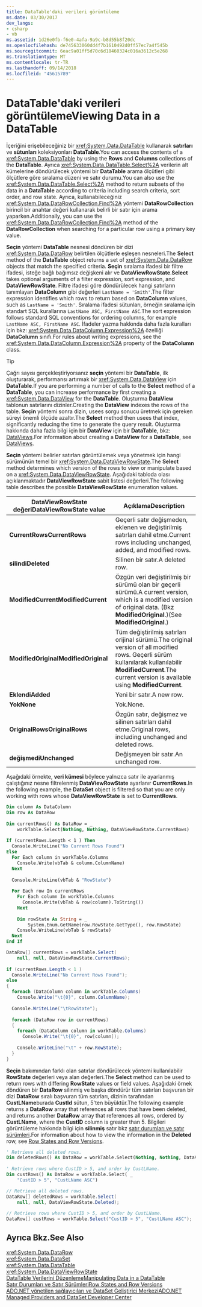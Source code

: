 ```yaml
---
title: DataTable'daki verileri görüntüleme
ms.date: 03/30/2017
dev_langs:
- csharp
- vb
ms.assetid: 1d26e0fb-f6e0-4afa-9a9c-b8d55b8f20dc
ms.openlocfilehash: de745633060dd4f7b1610492d0ff57ec7a4f545b
ms.sourcegitcommit: 6eac9a01ff5d70c6d18460324c016a3612c5e268
ms.translationtype: MT
ms.contentlocale: tr-TR
ms.lasthandoff: 09/14/2018
ms.locfileid: "45615789"
---
```

# <a name="viewing-data-in-a-datatable"></a><span data-ttu-id="7bfbc-102">DataTable'daki verileri görüntüleme</span><span class="sxs-lookup"><span data-stu-id="7bfbc-102">Viewing Data in a DataTable</span></span>
<span data-ttu-id="7bfbc-103">İçeriğini erişebileceğiniz bir <xref:System.Data.DataTable> kullanarak **satırları** ve **sütunları** koleksiyonları **DataTable**.</span><span class="sxs-lookup"><span data-stu-id="7bfbc-103">You can access the contents of a <xref:System.Data.DataTable> by using the **Rows** and **Columns** collections of the **DataTable**.</span></span> <span data-ttu-id="7bfbc-104">Ayrıca <xref:System.Data.DataTable.Select%2A> verilerin alt kümelerine döndürülecek yöntemi bir **DataTable** arama ölçütleri gibi ölçütlere göre sıralama düzeni ve satır durumu.</span><span class="sxs-lookup"><span data-stu-id="7bfbc-104">You can also use the <xref:System.Data.DataTable.Select%2A> method to return subsets of the data in a **DataTable** according to criteria including search criteria, sort order, and row state.</span></span> <span data-ttu-id="7bfbc-105">Ayrıca, kullanabileceğiniz <xref:System.Data.DataRowCollection.Find%2A> yöntemi **DataRowCollection** birincil bir anahtar değeri kullanarak belirli bir satır için arama yaparken.</span><span class="sxs-lookup"><span data-stu-id="7bfbc-105">Additionally, you can use the <xref:System.Data.DataRowCollection.Find%2A> method of the **DataRowCollection** when searching for a particular row using a primary key value.</span></span>  
  
 <span data-ttu-id="7bfbc-106">**Seçin** yöntemi **DataTable** nesnesi döndüren bir dizi <xref:System.Data.DataRow> belirtilen ölçütlerle eşleşen nesneleri.</span><span class="sxs-lookup"><span data-stu-id="7bfbc-106">The **Select** method of the **DataTable** object returns a set of <xref:System.Data.DataRow> objects that match the specified criteria.</span></span> <span data-ttu-id="7bfbc-107">**Seçin** sıralama ifadesi bir filtre ifadesi, isteğe bağlı bağımsız değişkeni alır ve **DataViewRowState**.</span><span class="sxs-lookup"><span data-stu-id="7bfbc-107">**Select** takes optional arguments of a filter expression, sort expression, and **DataViewRowState**.</span></span> <span data-ttu-id="7bfbc-108">Filtre ifadesi göre döndürülecek hangi satırların tanımlayan **DataColumn** gibi değerleri `LastName = 'Smith'`.</span><span class="sxs-lookup"><span data-stu-id="7bfbc-108">The filter expression identifies which rows to return based on **DataColumn** values, such as `LastName = 'Smith'`.</span></span> <span data-ttu-id="7bfbc-109">Sıralama ifadesi sütunları, örneğin sıralama için standart SQL kurallarına `LastName ASC, FirstName ASC`.</span><span class="sxs-lookup"><span data-stu-id="7bfbc-109">The sort expression follows standard SQL conventions for ordering columns, for example `LastName ASC, FirstName ASC`.</span></span> <span data-ttu-id="7bfbc-110">İfadeler yazma hakkında daha fazla kuralları için bkz: <xref:System.Data.DataColumn.Expression%2A> özelliği **DataColumn** sınıfı.</span><span class="sxs-lookup"><span data-stu-id="7bfbc-110">For rules about writing expressions, see the <xref:System.Data.DataColumn.Expression%2A> property of the **DataColumn** class.</span></span>  
  
> [!TIP]
>  <span data-ttu-id="7bfbc-111">Çağrı sayısı gerçekleştiriyorsanız **seçin** yöntemi bir **DataTable**, ilk oluşturarak, performansı artırmak bir <xref:System.Data.DataView> için **DataTable**.</span><span class="sxs-lookup"><span data-stu-id="7bfbc-111">If you are performing a number of calls to the **Select** method of a **DataTable**, you can increase performance by first creating a <xref:System.Data.DataView> for the **DataTable**.</span></span> <span data-ttu-id="7bfbc-112">Oluşturma **DataView** tablonun satırlarını dizinler.</span><span class="sxs-lookup"><span data-stu-id="7bfbc-112">Creating the **DataView** indexes the rows of the table.</span></span> <span data-ttu-id="7bfbc-113">**Seçin** yöntemi sonra dizin, usees sorgu sonucu üretmek için gereken süreyi önemli ölçüde azaltır.</span><span class="sxs-lookup"><span data-stu-id="7bfbc-113">The **Select** method then usees that index, significantly reducing the time to generate the query result.</span></span> <span data-ttu-id="7bfbc-114">Oluşturma hakkında daha fazla bilgi için bir **DataView** için bir **DataTable**, bkz: [DataViews](../../../../../docs/framework/data/adonet/dataset-datatable-dataview/dataviews.md).</span><span class="sxs-lookup"><span data-stu-id="7bfbc-114">For information about creating a **DataView** for a **DataTable**, see [DataViews](../../../../../docs/framework/data/adonet/dataset-datatable-dataview/dataviews.md).</span></span>  
  
 <span data-ttu-id="7bfbc-115">**Seçin** yöntemi belirler satırları görüntülemek veya yönetmek için hangi sürümünün temel bir <xref:System.Data.DataViewRowState>.</span><span class="sxs-lookup"><span data-stu-id="7bfbc-115">The **Select** method determines which version of the rows to view or manipulate based on a <xref:System.Data.DataViewRowState>.</span></span> <span data-ttu-id="7bfbc-116">Aşağıdaki tabloda olası açıklanmaktadır **DataViewRowState** sabit listesi değerleri.</span><span class="sxs-lookup"><span data-stu-id="7bfbc-116">The following table describes the possible **DataViewRowState** enumeration values.</span></span>  
  
|<span data-ttu-id="7bfbc-117">DataViewRowState değeri</span><span class="sxs-lookup"><span data-stu-id="7bfbc-117">DataViewRowState value</span></span>|<span data-ttu-id="7bfbc-118">Açıklama</span><span class="sxs-lookup"><span data-stu-id="7bfbc-118">Description</span></span>|  
|----------------------------|-----------------|  
|<span data-ttu-id="7bfbc-119">**CurrentRows**</span><span class="sxs-lookup"><span data-stu-id="7bfbc-119">**CurrentRows**</span></span>|<span data-ttu-id="7bfbc-120">Geçerli satır değişmeden, eklenen ve değiştirilmiş satırları dahil etme.</span><span class="sxs-lookup"><span data-stu-id="7bfbc-120">Current rows including unchanged, added, and modified rows.</span></span>|  
|<span data-ttu-id="7bfbc-121">**silindi**</span><span class="sxs-lookup"><span data-stu-id="7bfbc-121">**Deleted**</span></span>|<span data-ttu-id="7bfbc-122">Silinen bir satır.</span><span class="sxs-lookup"><span data-stu-id="7bfbc-122">A deleted row.</span></span>|  
|<span data-ttu-id="7bfbc-123">**ModifiedCurrent**</span><span class="sxs-lookup"><span data-stu-id="7bfbc-123">**ModifiedCurrent**</span></span>|<span data-ttu-id="7bfbc-124">Özgün veri değiştirilmiş bir sürümü olan bir geçerli sürümü.</span><span class="sxs-lookup"><span data-stu-id="7bfbc-124">A current version, which is a modified version of original data.</span></span> <span data-ttu-id="7bfbc-125">(Bkz **ModifiedOriginal**.)</span><span class="sxs-lookup"><span data-stu-id="7bfbc-125">(See **ModifiedOriginal**.)</span></span>|  
|<span data-ttu-id="7bfbc-126">**ModifiedOriginal**</span><span class="sxs-lookup"><span data-stu-id="7bfbc-126">**ModifiedOriginal**</span></span>|<span data-ttu-id="7bfbc-127">Tüm değiştirilmiş satırları orijinal sürümü.</span><span class="sxs-lookup"><span data-stu-id="7bfbc-127">The original version of all modified rows.</span></span> <span data-ttu-id="7bfbc-128">Geçerli sürüm kullanılarak kullanılabilir **ModifiedCurrent**.</span><span class="sxs-lookup"><span data-stu-id="7bfbc-128">The current version is available using **ModifiedCurrent**.</span></span>|  
|<span data-ttu-id="7bfbc-129">**Eklendi**</span><span class="sxs-lookup"><span data-stu-id="7bfbc-129">**Added**</span></span>|<span data-ttu-id="7bfbc-130">Yeni bir satır.</span><span class="sxs-lookup"><span data-stu-id="7bfbc-130">A new row.</span></span>|  
|<span data-ttu-id="7bfbc-131">**Yok**</span><span class="sxs-lookup"><span data-stu-id="7bfbc-131">**None**</span></span>|<span data-ttu-id="7bfbc-132">Yok.</span><span class="sxs-lookup"><span data-stu-id="7bfbc-132">None.</span></span>|  
|<span data-ttu-id="7bfbc-133">**OriginalRows**</span><span class="sxs-lookup"><span data-stu-id="7bfbc-133">**OriginalRows**</span></span>|<span data-ttu-id="7bfbc-134">Özgün satır, değişmez ve silinen satırları dahil etme.</span><span class="sxs-lookup"><span data-stu-id="7bfbc-134">Original rows, including unchanged and deleted rows.</span></span>|  
|<span data-ttu-id="7bfbc-135">**değişmedi**</span><span class="sxs-lookup"><span data-stu-id="7bfbc-135">**Unchanged**</span></span>|<span data-ttu-id="7bfbc-136">Değişmeyen bir satır.</span><span class="sxs-lookup"><span data-stu-id="7bfbc-136">An unchanged row.</span></span>|  
  
 <span data-ttu-id="7bfbc-137">Aşağıdaki örnekte, **veri kümesi** böylece yalnızca satır ile ayarlanmış çalıştığınız nesne filtrelenmiş **DataViewRowState** ayarlanır **CurrentRows**.</span><span class="sxs-lookup"><span data-stu-id="7bfbc-137">In the following example, the **DataSet** object is filtered so that you are only working with rows whose **DataViewRowState** is set to **CurrentRows**.</span></span>  
  
```vb  
Dim column As DataColumn  
Dim row As DataRow  
  
Dim currentRows() As DataRow = _  
    workTable.Select(Nothing, Nothing, DataViewRowState.CurrentRows)  
  
If (currentRows.Length < 1 ) Then  
  Console.WriteLine("No Current Rows Found")  
Else  
  For Each column in workTable.Columns  
    Console.Write(vbTab & column.ColumnName)  
  Next  
  
  Console.WriteLine(vbTab & "RowState")  
  
  For Each row In currentRows  
    For Each column In workTable.Columns  
      Console.Write(vbTab & row(column).ToString())  
    Next  
  
    Dim rowState As String = _  
        System.Enum.GetName(row.RowState.GetType(), row.RowState)  
    Console.WriteLine(vbTab & rowState)  
  Next  
End If  
```  
  
```csharp  
DataRow[] currentRows = workTable.Select(  
    null, null, DataViewRowState.CurrentRows);  
  
if (currentRows.Length < 1 )  
  Console.WriteLine("No Current Rows Found");  
else  
{  
  foreach (DataColumn column in workTable.Columns)  
    Console.Write("\t{0}", column.ColumnName);  
  
  Console.WriteLine("\tRowState");  
  
  foreach (DataRow row in currentRows)  
  {  
    foreach (DataColumn column in workTable.Columns)  
      Console.Write("\t{0}", row[column]);  
  
    Console.WriteLine("\t" + row.RowState);  
  }  
}  
```  
  
 <span data-ttu-id="7bfbc-138">**Seçin** bakımından farklı olan satırlar döndürülecek yöntemi kullanılabilir **RowState** değerleri veya alan değerleri.</span><span class="sxs-lookup"><span data-stu-id="7bfbc-138">The **Select** method can be used to return rows with differing **RowState** values or field values.</span></span> <span data-ttu-id="7bfbc-139">Aşağıdaki örnek döndüren bir **DataRow** silinmiş ve başka döndürür tüm satırları başvuran bir dizi **DataRow** sıralı başvuran tüm satırları, dizinin tarafından **CustLName**burada **CustId** sütun, 5'ten büyüktür.</span><span class="sxs-lookup"><span data-stu-id="7bfbc-139">The following example returns a **DataRow** array that references all rows that have been deleted, and returns another **DataRow** array that references all rows, ordered by **CustLName**, where the **CustID** column is greater than 5.</span></span> <span data-ttu-id="7bfbc-140">Bilgileri görüntüleme hakkında bilgi için **silinmiş** satır bkz [satır durumları ve satır sürümleri](../../../../../docs/framework/data/adonet/dataset-datatable-dataview/row-states-and-row-versions.md).</span><span class="sxs-lookup"><span data-stu-id="7bfbc-140">For information about how to view the information in the **Deleted** row, see [Row States and Row Versions](../../../../../docs/framework/data/adonet/dataset-datatable-dataview/row-states-and-row-versions.md).</span></span>  
  
```vb  
' Retrieve all deleted rows.  
Dim deletedRows() As DataRow = workTable.Select(Nothing, Nothing, DataViewRowState.Deleted)  
  
' Retrieve rows where CustID > 5, and order by CustLName.  
Dim custRows() As DataRow = workTable.Select( _  
    "CustID > 5", "CustLName ASC")  
```  
  
```csharp  
// Retrieve all deleted rows.  
DataRow[] deletedRows = workTable.Select(  
    null, null, DataViewRowState.Deleted);  
  
// Retrieve rows where CustID > 5, and order by CustLName.  
DataRow[] custRows = workTable.Select("CustID > 5", "CustLName ASC");  
```  
  
## <a name="see-also"></a><span data-ttu-id="7bfbc-141">Ayrıca Bkz.</span><span class="sxs-lookup"><span data-stu-id="7bfbc-141">See Also</span></span>  
 <xref:System.Data.DataRow>  
 <xref:System.Data.DataSet>  
 <xref:System.Data.DataTable>  
 <xref:System.Data.DataViewRowState>  
 [<span data-ttu-id="7bfbc-142">DataTable Verilerini Düzenleme</span><span class="sxs-lookup"><span data-stu-id="7bfbc-142">Manipulating Data in a DataTable</span></span>](../../../../../docs/framework/data/adonet/dataset-datatable-dataview/manipulating-data-in-a-datatable.md)  
 [<span data-ttu-id="7bfbc-143">Satır Durumları ve Satır Sürümleri</span><span class="sxs-lookup"><span data-stu-id="7bfbc-143">Row States and Row Versions</span></span>](../../../../../docs/framework/data/adonet/dataset-datatable-dataview/row-states-and-row-versions.md)  
 [<span data-ttu-id="7bfbc-144">ADO.NET yönetilen sağlayıcıları ve DataSet Geliştirici Merkezi</span><span class="sxs-lookup"><span data-stu-id="7bfbc-144">ADO.NET Managed Providers and DataSet Developer Center</span></span>](https://go.microsoft.com/fwlink/?LinkId=217917)
